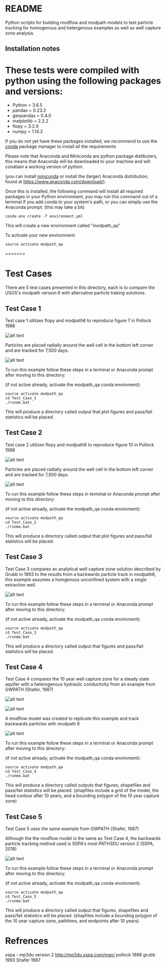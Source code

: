 # README #

Python scripts for building modflow and modpath models to test particle tracking for homogenous and hetergenous examples as well as well capture zone analysis. 

## Installation notes

These tests were compiled with python using the following packages and versions:
=======
- Python = 3.6.5
- pandas = 0.23.3
- geopandas = 0.4.0
- matplotlib = 2.2.2
- flopy = 3.2.9 
- numpy = 1.14.2

If you do not yet have these packages installed, we recommend to use the [conda](http://conda.pydata.org/docs/intro.html) package manager to install all the requirements 

Please note that Anaconda and Miniconda are python package distibuters, this means that Anaconda will be downloaded to your machine and will conatiain a working version of python. 

(you can install [miniconda](http://conda.pydata.org/miniconda.html) or install the (larger) Anaconda
distribution, found at https://www.anaconda.com/download/).

Once this is installed, the following command will install all required packages in your Python environment, you may run this command out of a terminal if you add conda to your system's path, or you can simply use the Anaconda prompt:
(this may take a bit)
```
conda env create -f environment.yml
```
This will create a new environment called "modpath_qa"

To activate your new environment:
```
source activate modpath_qa
```

=======

# Test Cases #
There are 5 test cases presented in this directory, each is to compare the USGS's modpath version 6 with alternative particle traking solutions.

## Test Case 1
Test case 1 utilizes flopy and modpath6 to reproduce figure 7 in Pollock 1988

![alt text](https://github.com/rosskush/pollock_88_modpath/blob/master/Test_Case_1/fig7.PNG)

Particles are placed radially around the well cell in the bottom left corner and are tracked for 7,500 days.

![alt text](https://github.com/rosskush/pollock_88_modpath/blob/master//Test_Case_1/output/figures/7500_days.png)

To run this example follow these steps in a terminal or Anaconda prompt after moving to this directory:

(if not active already, activate the modpath_qa conda enviroment):
```
source activate modpath_qa
cd Test_Case_1
./runme.bat
```
This will produce a directory called output that plot figures and pass/fail statistics will be placed.

## Test Case 2
Test case 2 utilizes flopy and modpath6 to reproduce figure 10 in Pollock 1988

![alt text](https://github.com/rosskush/pollock_88_modpath/blob/master/Test_Case_2/fig10.png)

Particles are placed radially around the well cell in the bottom left corner and are tracked for 7,500 days.

![alt text](https://github.com/rosskush/pollock_88_modpath/blob/master//Test_Case_2/output/figures/30pt0_days.png)

To run this example follow these steps in terminal or Anaconda prompt after moving to this directory:

(if not active already, activate the modpath_qa conda enviroment):
```
source activate modpath_qa
cd Test_Case_2
./runme.bat
```
This will produce a directory called output that plot figures and pass/fail statistics will be placed.


## Test Case 3
Test Case 3 compares an analytical well capture zone solution described by Grubb in 1993 to the results from a backwards particle track in modpath6, this example assumes a homgenous unconfined system with a single extraction well.

![alt text](https://github.com/rosskush/pollock_88_modpath/blob/master//Test_Case_3/output/backwards.png)


To run this example follow these steps in a terminal or Anaconda prompt after moving to this directory:

(if not active already, activate the modpath_qa conda enviroment):
```
source activate modpath_qa
cd Test_Case_3
./runme.bat
```
This will produce a directory called output that figures and pass/fail statistics will be placed.

## Test Case 4
Test Case 4 compares the 10 year well capture zone for a steady state aquifer with a heterogenous hydraulic conductivity from an example from GWPATH (Shafer, 1987)

![alt text](https://github.com/rosskush/pollock_88_modpath/blob/master//Test_Case_4/preproccessing/hk_fig20.png)

![alt text](https://github.com/rosskush/pollock_88_modpath/blob/master//Test_Case_4/preproccessing/10_yr_capture_zone_fig21.png)

A modflow model was created to replicate this example and track backwards particles with modpath 6

![alt text](https://github.com/rosskush/pollock_88_modpath/blob/master//Test_Case_4/outputs/pathline.png)

To run this example follow these steps in a terminal or Anaconda prompt after moving to this directory:

(if not active already, activate the modpath_qa conda enviroment):
```
source activate modpath_qa
cd Test_Case_4
./runme.bat
```
This will produce a directory called outputs that figures, shapefiles and pass/fail statistics will be placed.
(shapfiles include a grid of the model, the head contour after 10 years, and a bounding polygon of the 10 year capture zone)

## Test Case 5
Test Case 5 uses the same example from GWPATH (Shafer, 1987)

Although the the modflow model is the same as Test Case 4, the backwards particle tracking method used is SSPA's mod-PATH3DU version 2 (SSPA, 2018) 

![alt text](https://github.com/rosskush/pollock_88_modpath/blob/master//Test_Case_5/output/mp3du_pathline.png)

To run this example follow these steps in a terminal or Anaconda prompt after moving to this directory:

(if not active already, activate the modpath_qa conda enviroment):
```
source activate modpath_qa
cd Test_Case_5
./runme.bat
```
This will produce a directory called output that figures, shapefiles and pass/fail statistics will be placed.
(shapfiles include a bounding polygon of the 10 year capture zone, pathlines, and endpoints after 10 years)


# Refrences #


sspa - mp3du version 2 http://mp3du.sspa.com/man/
pollock 1988
grubb 1993
Shafer 1987  

